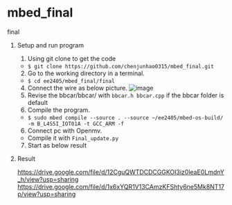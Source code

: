 # mbed_final
final
1. Setup and run program
    1. Using git clone to get the code
    * `$ git clone https://github.com/chenjunhao0315/mbed_final.git`
    2. Go to the working directory in a terminal.
    * `$ cd ee2405/mbed_final/final`
    4. Connect the wire as below picture.
    ![image](https://github.com/chenjunhao0315/mbed_hw4/blob/master/IMG_1823.jpg)
    6. Revise the bbcar/bbcar/ with `bbcar.h bbcar.cpp` if the bbcar folder is default
    5. Compile the program.
    * `$ sudo mbed compile --source . --source ~/ee2405/mbed-os-build/ -m B_L4S5I_IOT01A -t GCC_ARM -f`
    6. Connect pc with Openmv.
    * Compile it with `Final_update.py`
    7. Start as below result

2. Result

    https://drive.google.com/file/d/12CguQWTDCDCGGKOI3iz0leaE0LmdnY_h/view?usp=sharing  
    https://drive.google.com/file/d/1x6xYQR1V13CAmzKFShty6ne5Mk8NT17p/view?usp=sharing
